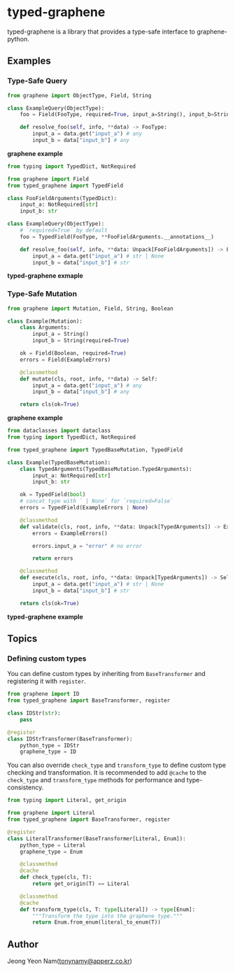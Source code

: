 # typed-graphene

typed-graphene is a library that provides a type-safe interface to graphene-python.

## Examples

### Type-Safe Query

```python
from graphene import ObjectType, Field, String

class ExampleQuery(ObjectType):
	foo = Field(FooType, required=True, input_a=String(), input_b=String(required=True))

	def resolve_foo(self, info, **data) -> FooType:
		input_a = data.get("input_a") # any
		input_b = data["input_b"] # any
```

**graphene example**

```python
from typing import TypedDict, NotRequired

from graphene import Field
from typed_graphene import TypedField

class FooFieldArguments(TypedDict):
	input_a: NotRequired[str]
	input_b: str

class ExampleQuery(ObjectType):
	# `required=True` by default
	foo = TypedField(FooType, **FooFieldArguments.__annotations__)

	def resolve_foo(self, info, **data: Unpack[FooFieldArguments]) -> FooType:
		input_a = data.get("input_a") # str | None
		input_b = data["input_b"] # str
```

**typed-graphene exmaple**

### Type-Safe Mutation

```python
from graphene import Mutation, Field, String, Boolean

class Example(Mutation):
	class Arguments:
		input_a = String()
		input_b = String(required=True)

    ok = Field(Boolean, required=True)
	errors = Field(ExampleErrors)

	@classmethod
	def mutate(cls, root, info, **data) -> Self:
		input_a = data.get("input_a") # any
		input_b = data["input_b"] # any

	return cls(ok=True)
```

**graphene example**

```python
from dataclasses import dataclass
from typing import TypedDict, NotRequired

from typed_graphene import TypedBaseMutation, TypedField

class Example(TypedBaseMutation):
	class TypedArguments(TypedBaseMutation.TypedArguments):
		input_a: NotRequired[str]
		input_b: str

    ok = TypedField(bool)
	# concat type with ` | None` for `required=False`
	errors = TypedField(ExampleErrors | None)

	@classmethod
	def validate(cls, root, info, **data: Unpack[TypedArguments]) -> ExampleErrors:
		errors = ExampleErrors()

		errors.input_a = "error" # no error

		return errors

	@classmethod
	def execute(cls, root, info, **data: Unpack[TypedArguments]) -> Self:
		input_a = data.get("input_a") # str | None
		input_b = data["input_b"] # str

	return cls(ok=True)
```

**typed-graphene example**

## Topics

### Defining custom types

You can define custom types by inheriting from `BaseTransformer` and registering it with `register`.

```python
from graphene import ID
from typed_graphene import BaseTransformer, register

class IDStr(str):
    pass

@register
class IDStrTransformer(BaseTransformer):
    python_type = IDStr
    graphene_type = ID
```

You can also override `check_type` and `transform_type` to define custom type checking and transformation.
It is recommended to add `@cache` to the `check_type` and `transform_type` methods for performance and type-consistency.

```python
from typing import Literal, get_origin

from graphene import Literal
from typed_graphene import BaseTransformer, register

@register
class LiteralTransformer(BaseTransformer[Literal, Enum]):
    python_type = Literal
    graphene_type = Enum

    @classmethod
    @cache
    def check_type(cls, T):
        return get_origin(T) == Literal

    @classmethod
    @cache
    def transform_type(cls, T: type[Literal]) -> type[Enum]:
        """Transform the type into the graphene type."""
        return Enum.from_enum(literal_to_enum(T))

```

## Author

Jeong Yeon Nam(tonynamy@apperz.co.kr)
